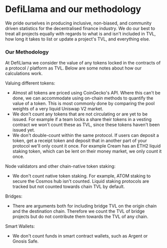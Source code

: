# DefiLlama and our methodology

We pride ourselves in producing inclusive, non-biased, and community driven statistics for the decentralised finance industry. We do our best to treat all projects equally with regards to what is and isn't included in TVL, how long it takes to list or update a project's TVL, and everything else.

### Our Methodology

At DefiLlama we consider the value of any tokens locked in the contracts of a protocol / platform as TVL. Below are some notes about how our calculations work.

Valuing different tokens:

* Almost all tokens are priced using CoinGecko's API. Where this can't be done, we can accommodate using on-chain methods to quantify the value of a token. This is most commonly done by comparing the pool weights of a very liquid Uniswap V2 market.&#x20;
* We don't count any tokens that are not circulating or are yet to be issued. For example if a team locks a share their tokens in a vesting contract we won't count these as TVL, since these tokens haven't been issued yet.
* We don't double-count within the same protocol. If users can deposit a token, get a receipt token and deposit that in another part of your protocol we'll only count it once. For example Cream has an ETH2 liquid staking token, which can be lent on their money market, we only count it once.

Node validators and other chain-native token staking:

* We don't count native token staking. For example, ATOM staking to secure the Cosmos hub isn't counted. Liquid staking protocols are tracked but not counted towards chain TVL by default.

Bridges:

* There are arguments both for including bridge TVL on the origin chain and the destination chain. Therefore we count the TVL of bridge projects but do not contribute them towards the TVL of any chain.&#x20;

Smart Wallets:

* We don't count funds in smart contract wallets, such as Argent or Gnosis Safe.
